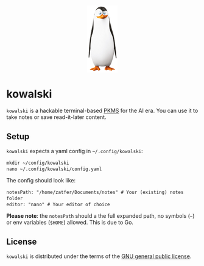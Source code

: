 <p align="center">
  <img src="assets/kowalski.png" width="80" align="center"/>
</p>

# kowalski

`kowalski` is a hackable terminal-based [PKMS](https://www.reddit.com/r/PKMS/comments/1ae7spf/what_is_pkm/?tl=it) for the AI era. You can use it to take notes or save read-it-later content.

## Setup

`kowalski` expects a yaml config in `~/.config/kowalski`:
```
mkdir ~/config/kowalski
nano ~/.config/kowalski/config.yaml
```
The config should look like:
```
notesPath: "/home/zatfer/Documents/notes" # Your (existing) notes folder
editor: "nano" # Your editor of choice
```
**Please note**: the `notesPath` should a the full expanded path, no symbols (`~`) or env variables (`$HOME`) allowed. This is due to Go.

## License

`kowalski` is distributed under the terms of the [GNU general public license](https://www.gnu.org/licenses/gpl-3.0.html).
